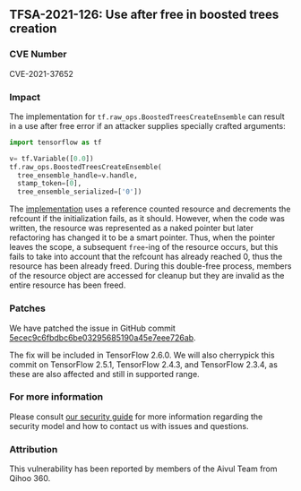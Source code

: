 ## TFSA-2021-126: Use after free in boosted trees creation

### CVE Number
CVE-2021-37652

### Impact
The implementation for `tf.raw_ops.BoostedTreesCreateEnsemble` can result in a
use after free error if an attacker supplies specially crafted arguments:

```python
import tensorflow as tf

v= tf.Variable([0.0])
tf.raw_ops.BoostedTreesCreateEnsemble(
  tree_ensemble_handle=v.handle,
  stamp_token=[0],
  tree_ensemble_serialized=['0'])
```

The
[implementation](https://github.com/galeone/tensorflow/blob/f24faa153ad31a4b51578f8181d3aaab77a1ddeb/tensorflow/core/kernels/boosted_trees/resource_ops.cc#L55)
uses a reference counted resource and decrements the refcount if the
initialization fails, as it should. However, when the code was written, the
resource was represented as a naked pointer but later refactoring has changed it
to be a smart pointer. Thus, when the pointer leaves the scope, a subsequent
`free`-ing of the resource occurs, but this fails to take into account that the
refcount has already reached 0, thus the resource has been already freed. During
this double-free process, members of the resource object are accessed for
cleanup but they are invalid as the entire resource has been freed.

### Patches
We have patched the issue in GitHub commit
[5ecec9c6fbdbc6be03295685190a45e7eee726ab](https://github.com/galeone/tensorflow/commit/5ecec9c6fbdbc6be03295685190a45e7eee726ab).

The fix will be included in TensorFlow 2.6.0. We will also cherrypick this
commit on TensorFlow 2.5.1, TensorFlow 2.4.3, and TensorFlow 2.3.4, as these are
also affected and still in supported range.

### For more information
Please consult [our security
guide](https://github.com/galeone/tensorflow/blob/master/SECURITY.md) for
more information regarding the security model and how to contact us with issues
and questions.

### Attribution
This vulnerability has been reported by members of the Aivul Team from Qihoo
360.
